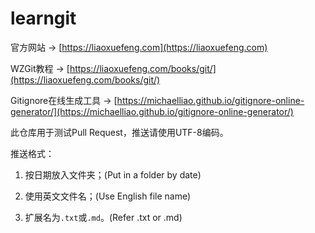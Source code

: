 # learngit

官方网站 → [https://liaoxuefeng.com](https://liaoxuefeng.com)

WZGit教程 → [https://liaoxuefeng.com/books/git/](https://liaoxuefeng.com/books/git/)

Gitignore在线生成工具 → [https://michaelliao.github.io/gitignore-online-generator/](https://michaelliao.github.io/gitignore-online-generator/)

此仓库用于测试Pull Request，推送请使用UTF-8编码。

推送格式：

1. 按日期放入文件夹；(Put in a folder by date)

2. 使用英文文件名；(Use English file name)

3. 扩展名为`.txt`或`.md`。(Refer .txt or .md)
